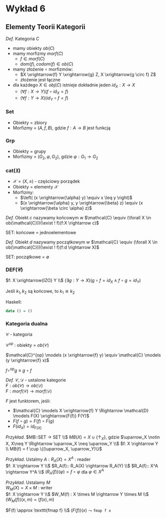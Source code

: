 # Wykład 6

## Elementy Teorii Kategorii

_Def._ Kategoria $C$
- mamy obiekty $ob(C)$
- mamy morfizmy $morf(C)$
  - $f \in morf(C)$
  - $dom(f), codom(f) \in ob(C)$
- mamy złożenie $\circ$ morfizmów:
  - $X \xrightarrow{f} Y \xrightarrow{g} Z, X \xrightarrow{g \circ f} Z$
  - złożenie jest łączne
- dla każdego $X \in obj(C)$ istnieje dokładnie jeden $id_X:X \rightarrow X$
  - $(\forall f:X \rightarrow Y)(f \circ id_X = f)$
  - $(\forall f:Y \rightarrow X)(id_Y \circ f = f)$

### Set

- Obiekty = zbiory
- Morfizmy = $(A, f, B)$, gdzie $f:A \rightarrow B$ jest funkcją

### Grp

- Obiekty = grupy
- Morfizmy = $(G_2, \varphi, G_2)$, gdzie $\varphi: G_1 \rightarrow G_2$   

### cat($\mathfrak{X}$)

- $\mathcal{X} = (X, \leq)$ - częściowy porządek
- Obiekty = elementy $\mathcal{X}$
- Morfizmy: 
  - $\left( (x \xrightarrow{\alpha} y) \equiv x \leq y \right)$
  - $(x \xrightarrow{\alpha} y, y \xrightarrow{\beta} z) \equiv (x \xrightarrow{\beta \circ \alpha} z)$

*Def.* Obiekt $c$ nazywamy końcowym w $\mathcal{C} \equiv (\forall X \in ob(\mathcal{C}))(\exist ! f)(f:X \rightarrow c)$

SET: końcowe = jednoelementowe

*Def.* Obiekt $d$ nazywamy początkowym w $\mathcal{C} \equiv (\forall X \in ob(\mathcal{C}))(\exist ! f)(f:d \rightarrow X)$

SET: początkowe = $\emptyset$

### DEF($\mathcal{C}$)

$f: X \xrightarrow{IZO} Y \\$
$(\exists g: Y \rightarrow X)(g \circ f = id_X \land f \circ g = id_Y)$

Jeśli $k_1, k_2$ są końcowe, to $k_1 \cong k_2$

Haskell:
```haskell
data () = ()
```

### Kategoria dualna

$\mathcal{C}$ - kategoria 

$\mathcal{C}^{op}$ : obiekty = $ob(\mathcal{C})$

$\mathcal{C}^{op} \models (x \xrightarrow{f} y) \equiv \mathcal{C} \models (y \xrightarrow{f} x)$

$f \circ^{op} g \equiv g \circ f$

*Def.* $\mathcal{C}, \mathcal{D}$ - ustalone kategorie <br>
$F: ob(\mathcal{C}) \rightarrow ob(\mathcal{D})$  <br>
$F: morf(\mathcal{C}) \rightarrow morf(\mathcal{D})$ 

$F$ jest funktorem, jeśli:
- $\mathcal{C} \models X \xrightarrow{f} Y \Rightarrow \mathcal{D} \models F(X) \xrightarrow{F(f)} F(Y)$
- $F(f \circ g) = F(f) \circ F(g)$
- $F(id_X) = id_{F(X)}$
  

*Przykład.* $MB::SET -> SET \\$
$MB(X) = X \cup \{\uparrow_X\}$, gdzie $\uparrow_X \notin X, X\neq Y \Rightarrow \uparrow_X \neq \uparrow_Y \\$
$f: X \rightarrow Y \\ MB(f) = f \cup \{(\uparrow_X, \uparrow_Y)\}$

*Przykład.* Ustalmy $A: R_A(X) = X^A$ : reader <br>
$f: X \rightarrow Y \\$
$R_A(f):: R_A(X) \rightarrow R_A(Y) \\$
$R_A(f):: X^A \rightarrow Y^A \\$
$(R_A(f))(\varphi) = f \circ \varphi$ dla $\varphi \in X^A$

*Przykład.* Ustalamy $M$ <br>
$W_M(X) = X \times M$ : writer <br>
$f: X \rightarrow Y \\$
$W_M(f) : X \times M \rightarrow Y \times M \\$
$(W_M(f))(x,m) = (f(x), m)$

$F(f) \approx \texttt{fmap f} \\$
$(F(f))(x) \leadsto \texttt{fmap f x}$
